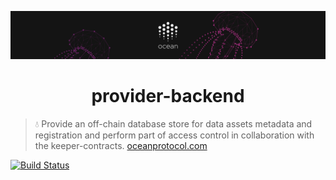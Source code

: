 [![banner](docs/img/repo-banner@2x.png)](https://oceanprotocol.com)

<h1 align="center">provider-backend</h1>

> 💧 Provide an off-chain database store for data assets metadata and registration and perform part of access control in collaboration with the keeper-contracts.
> [oceanprotocol.com](https://oceanprotocol.com)

[![Build Status](https://travis-ci.com/oceanprotocol/provider-backend.svg?token=pA8zcB6SCxKW5MHpqs6L&branch=master)](https://travis-ci.com/oceanprotocol/provider-backend)
